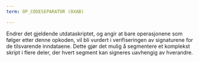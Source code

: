 ```yaml
---
term: OP_CODESEPARATOR (0XAB)

---
```

Endrer det gjeldende utdataskriptet, og angir at bare operasjonene som følger etter denne opkoden, vil bli vurdert i verifiseringen av signaturene for de tilsvarende inndataene. Dette gjør det mulig å segmentere et komplekst skript i flere deler, der hvert segment kan signeres uavhengig av hverandre.